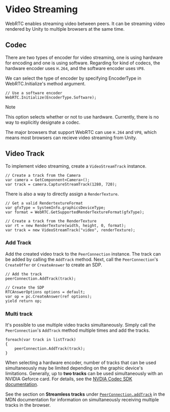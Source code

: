 # Video Streaming

WebRTC enables streaming video between peers. It can be streaming video rendered by Unity to multiple browsers at the same time.

## Codec

There are two types of encoder for video streaming, one is using hardware for encoding and one is using software. Regarding for kind of codecs, the hardware encoder uses `H.264`, and the software encoder uses `VP8`.

We can select the type of encoder by specifying EncoderType in WebRTC.Initialize's method argument.

```CSharp
// Use a software encoder
WebRTC.Initialize(EncoderType.Software);
```

> [!NOTE]
> This option selects whether or not to use hardware.
> Currently, there is no way to explicitly designate a codec. 



The major browsers that support WebRTC can use `H.264` and `VP8`, which means most browsers can recieve video streaming from Unity.

## <a id="videotrack"/> Video Track

To implement video streaming, create a
 `VideoStreamTrack` instance.

```CSharp
// Create a track from the Camera
var camera = GetComponnent<Camera>();
var track = camera.CaptureStreamTrack(1280, 720);
```

There is also a way to directly assign a `RenderTexture`. 

```CSharp
// Get a valid RendertextureFormat
var gfxType = SystemInfo.graphicsDeviceType;
var format = WebRTC.GetSupportedRenderTextureFormat(gfxType);

// Create a track from the RenderTexture
var rt = new RenderTexture(width, height, 0, format);
var track = new VideoStreamTrack("video", renderTexture);
```

### <a id="add-track"/> Add Track

Add the created video track to the `PeerConnection` instance. The track can be added by calling the `AddTrack` method. Next, call the `PeerConnection`'s `CreateOffer` or `CreateAnswer` to create an SDP.

```CSharp
// Add the track
peerConnection.AddTrack(track);

// Create the SDP
RTCAnswerOptions options = default;
var op = pc.CreateAnswer(ref options);
yield return op;
```

### <a id="multi-track"/> Multi track

It's possible to use multiple video tracks simultaneously. Simply call the `PeerConnection`'s `AddTrack` method multiple times and add the tracks. 

```CSharp
foreach(var track in listTrack)
{
    peerConnection.AddTrack(track);
}
```

When selecting a hardware encoder, number of tracks that can be used simultaneously may be limited depending on the graphic device's limitations. Generally, up to **two tracks** can be used simultaneously with an NVIDIA Geforce card. For details, see the [NVDIA Codec SDK documentation](https://developer.nvidia.com/video-encode-decode-gpu-support-matrix).

See the section on **Streamless tracks** under [`PeerConnection.addTrack`](https://developer.mozilla.org/en-US/docs/Web/API/RTCPeerConnection/addTrack) in the MDN documentation for information on simultaneously receiving multiple tracks in the browser. 

